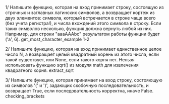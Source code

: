
   1/ Напишите функцию, которая на вход принимает строку, 
состоящую из строчных и заглавных латинских символов, а возвращает 
кортеж из двух элементов: символа, который встречается в строке чаще
всего (без учета регистра!), и числа вхождений этого символа в строку.
Если таких символов несколько, функция должна вернуть любой из них.
Например, для строки "aaaAAAbc" результатом работы функции будет
('a', 6).
   get_most_character_example 1-2
   
   2/ Напишите функцию, которая на вход принимает единственное целое
число N, а возвращает целый квадратный корень из этого числа, если
такой существует, или None, если такого корня нет. Нельзя использовать
функцию sqrt() из модуля math для извлечения квадратного корня.
    extract_sqrt
    
   3/ Напишите функцию, которая принимает на вход строку, состояющую
из символов '(' и ')', задающих скобочную последовательность, и
возвращает True, если последовательность корректна, иначе False.
    checking_brackets
